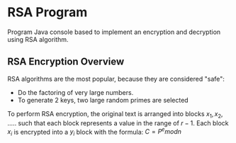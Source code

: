 # RSA Program
Program Java console based to implement an encryption and decryption using RSA algorithm.

## RSA Encryption Overview
RSA algorithms are the most popular, because they are considered "safe":
* Do the factoring of very large numbers.
* To generate 2 keys, two large random primes are selected

To perform RSA encryption, the original text is arranged into blocks $x_1, x_2$, ..... such that each block represents a value in the range of $r-1$. Each block $x_i$ is encrypted into a $y_i$ block with the formula:
$C = P^e mod n$
